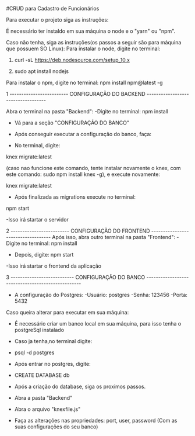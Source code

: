 #CRUD para Cadastro de Funcionários 

Para executar o projeto siga as instruções:

É necessário ter instaldo em sua máquina o node e o "yarn" ou "npm".

Caso não tenha, siga as instruções(os passos a seguir são para máquina que possuem SO Linux):
Para instalar o node, digite no terminal:
1. curl -sL https://deb.nodesource.com/setup_10.x

2. sudo apt install nodejs


Para instalar o npm, digite no terminal:
npm install npm@latest -g

1 -------------------------  CONFIGURAÇÃO DO BACKEND -----------------------------------

Abra o terminal na pasta "Backend":
-Digite no terminal:
npm install

- Vá para a seção "CONFIGURAÇÃO DO BANCO"

- Após conseguir executar a configuração do banco, faça:
- No terminal, digite:

knex migrate:latest 

(caso nao funcione este comando, tente instalar novamente o knex, com este comando: 
sudo npm install knex -g), e execute novamente:

knex migrate:latest

- Após finalizada as migrations execute no terminal:

npm start

-Isso irá startar o servidor

2 -------------------------  CONFIGURAÇÃO DO FRONTEND -----------------------------------
Após isso, abra outro terminal na pasta "Frontend":
-Digite no terminal:
npm install

- Depois, digite:
npm start

-Isso irá startar o frontend da aplicação

3 ---------------------------   CONFIGURAÇÃO DO BANCO --------------------------------------------------
- A configuração do Postgres:
-Usuário: postgres
-Senha: 123456
-Porta: 5432

Caso queira alterar para executar em sua máquina:
- É necessário criar um banco local em sua máquina, para isso tenha o postgreSql instalado

- Caso ja tenha,no terminal digite:
- psql -d postgres
- Após entrar no postgres, digite:
- CREATE DATABASE db

- Após a criação do database, siga os proximos passos.

- Abra a pasta "Backend"
- Abra o arquivo "knexfile.js"
- Faça as alterações nas propriedades: port, user, password (Com as suas configurações do seu banco)


